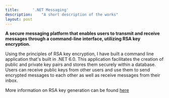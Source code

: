 ```yaml
---
title:		'.NET Messaging'
description:	"A short description of the works"
layout: post
---
```


<style>

 img {
  border: solid grey 1px;
}

  h5 {
  text-align: center;
  color: #000;
  text-decoration: underline;
  margin-top: -7px;
}

</style>

**A secure messaging platform that enables users to transmit and receive messages through a command-line interface, utilizing RSA key encryption.**

Using the principles of RSA key encryption, I have built a command line application that's built in .NET 6.0. This application facilitates the creation of public and private key pairs and stores them securely within a database. Users can receive public keys from other users and use them to send encrypted messages to each other as well as receive messages from their inbox. 

More information on RSA key generation can be found [here](https://en.wikipedia.org/wiki/RSA_(cryptosystem))